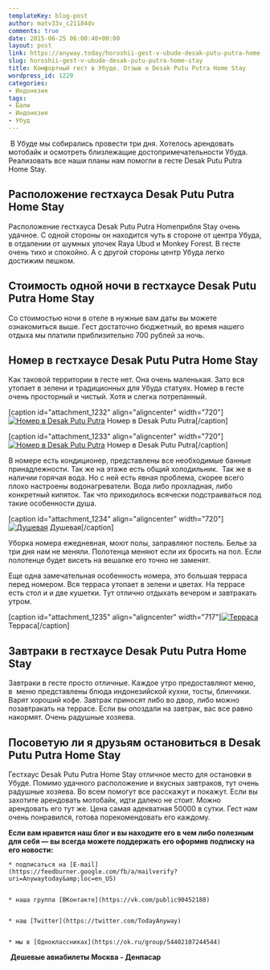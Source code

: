 ```yaml
---
templateKey: blog-post
author: matv33v_c21184dv
comments: true
date: 2015-06-25 06:00:40+00:00
layout: post
link: https://anyway.today/horoshii-gest-v-ubude-desak-putu-putra-home-stay/
slug: horoshii-gest-v-ubude-desak-putu-putra-home-stay
title: Комфортный гест в Убуде. Отзыв о Desak Putu Putra Home Stay
wordpress_id: 1229
categories:
- Индонезия
tags:
- Бали
- Индонезия
- Убуд
---
```


 В Убуде мы собирались провести три дня. Хотелось арендовать мотобайк и осмотреть близлежащие достопримечательности Убуда. Реализовать все наши планы нам помогли в гесте Desak Putu Putra Home Stay.


<!-- more -->


## Расположение гестхауса Desak Putu Putra Home Stay




Расположение гестхауса Desak Putu Putra Homeприбля Stay очень удачное. С одной стороны он находится чуть в стороне от центра Убуда, в отдалении от шумных улочек Raya Ubud и Monkey Forest. В гесте очень тихо и спокойно. А с другой стороны центр Убуда легко достижим пешком.





## Стоимость одной ночи в гестхаусе Desak Putu Putra Home Stay


Со стоимостью ночи в отеле в нужные вам даты вы можете ознакомиться выше. Гест достаточно бюджетный, во время нашего отдыха мы платили приблизительно 700 рублей за ночь.



## Номер в гестхаусе Desak Putu Putra Home Stay



Как таковой территории в гесте нет. Она очень маленькая. Зато вся утопает в зелени и традиционных для Убуда статуях. Номер в гесте очень просторный и чистый. Хотя и слегка потрепанный.


[caption id="attachment_1232" align="aligncenter" width="720"][![Номер в Desak Putu Putra](https://anyway.today/wp-content/uploads/2015/06/IMG_8419.jpg)](https://anyway.today/wp-content/uploads/2015/06/IMG_8419.jpg) Номер в Desak Putu Putra[/caption]

[caption id="attachment_1233" align="aligncenter" width="720"][![Номер в Desak Putu Putra](https://anyway.today/wp-content/uploads/2015/06/MG_8417.jpg)](https://anyway.today/wp-content/uploads/2015/06/MG_8417.jpg) Номер в Desak Putu Putra[/caption]


В номере есть кондиционер, представлены все необходимые банные принадлежности. Так же на этаже есть общий холодильник.  Так же в наличии горячая вода. Но с ней есть явная проблема, скорее всего плохо настроены водонагреватели. Вода либо прохладная, либо конкретный кипяток. Так что приходилось всячески подстраиваться под такие особенности душа.


[caption id="attachment_1234" align="aligncenter" width="720"][![Душевая](https://anyway.today/wp-content/uploads/2015/06/MG_8424.jpg)](https://anyway.today/wp-content/uploads/2015/06/MG_8424.jpg) Душевая[/caption]


Уборка номера ежедневная, моют полы, заправляют постель. Белье за три дня нам не меняли. Полотенца меняют если их бросить на пол. Если полотенце будет висеть на вешалке его точно не заменят.

Еще одна замечательная особенность номера, это большая терраса перед номером. Вся терраса утопает в зелени и цветах. На террасе есть стол и и две кушетки. Тут отлично отдыхать вечером и завтракать утром.


[caption id="attachment_1235" align="aligncenter" width="717"][![Терраса](https://anyway.today/wp-content/uploads/2015/06/MG_8421.jpg)](https://anyway.today/wp-content/uploads/2015/06/MG_8421.jpg) Терраса[/caption]


## Завтраки в гестхаусе Desak Putu Putra Home Stay



Завтраки в гесте просто отличные. Каждое утро предоставляют меню, в  меню представлены блюда индонезийской кухни, тосты, блинчики. Варят хороший кофе. Завтрак приносят либо во двор, либо можно позавтракать на террасе. Если вы опоздали на завтрак, вас все равно накормят. Очень радушные хозяева.



## Посоветую ли я друзьям остановиться в Desak Putu Putra Home Stay



Гестхаус Desak Putu Putra Home Stay отличное место для остановки в Убуде. Помимо удачного расположение и вкусных завтраков, тут очень радушные хозяева. Во всем помогут все расскажут и покажут. Если вы захотите арендовать мотобайк, идти далеко не стоит. Можно арендовать его тут же. Цена самая адекватная 50000 в сутки. Гест нам очень понравился, готова порекомендовать его каждому.

**Если вам нравится наш блог и вы находите его в чем либо полезным для себя — вы всегда можете поддержать его оформив подписку на его новости:**





	
    * подписаться на [E-mail](https://feedburner.google.com/fb/a/mailverify?uri=Anywaytoday&amp;loc=en_US)

	
    * наша группа [ВКонтакте](https://vk.com/public90452188)

	
    * наш [Twitter](https://twitter.com/TodayAnyway)

	
    * мы в [Одноклассниках](https://ok.ru/group/54402107244544)




 **Дешевые авиабилеты Москва - Денпасар**
